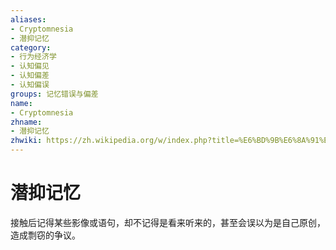 ```yaml
---
aliases:
- Cryptomnesia
- 潜抑记忆
category:
- 行为经济学
- 认知偏见
- 认知偏差
- 认知偏误
groups: 记忆错误与偏差
name:
- Cryptomnesia
zhname:
- 潜抑记忆
zhwiki: https://zh.wikipedia.org/w/index.php?title=%E6%BD%9B%E6%8A%91%E8%A8%98%E6%86%B6&action=edit&redlink=1
---
```


# 潜抑记忆

接触后记得某些影像或语句，却不记得是看来听来的，甚至会误以为是自己原创，造成剽窃的争议。
